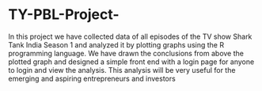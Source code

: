 # TY-PBL-Project-
In this project we have collected data of all episodes of the TV show Shark Tank India Season 1 and analyzed it by plotting graphs using the R programming language.
We have drawn the conclusions from above the plotted graph and designed a simple front end with a login page for anyone to login and view the analysis.
This analysis will be very useful for the emerging and aspiring entrepreneurs and investors
